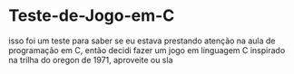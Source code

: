 # Teste-de-Jogo-em-C

isso foi um teste para saber se eu estava prestando atenção na aula de programação em C, então decidi fazer um jogo em linguagem C inspirado na trilha do oregon de 1971, aproveite ou sla
